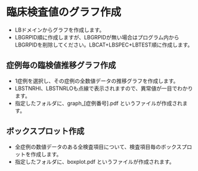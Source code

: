 # 臨床検査値のグラフ作成
- LBドメインからグラフを作成します。
- LBGRPID順に作成しますが、LBGRPIDが無い場合はプログラム内からLBGRPIDを削除してください。LBCAT+LBSPEC+LBTEST順に作成します。
## 症例毎の臨検値推移グラフ作成
- 1症例を選択し、その症例の全数値データの推移グラフを作成します。
- LBSTNRHI、LBSTNRLOも点線で表示されますので、異常値が一目でわかります。
- 指定したフォルダに、graph_[症例番号].pdf というファイルが作成されます。
## ボックスプロット作成
- 全症例の数値データのある全検査項目について、検査項目毎のボックスプロットを作成します。
- 指定したフォルダに、boxplot.pdf というファイルが作成されます。
